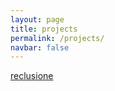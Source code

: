 ```yaml
---
layout: page
title: projects
permalink: /projects/
navbar: false
---
```



[reclusione](../reclusione/)
